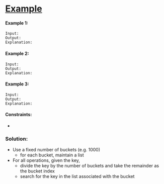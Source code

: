 # [Example]()

#### Example 1:
```
Input: 
Output: 
Explanation:
``` 

#### Example 2:
```
Input: 
Output: 
Explanation:
``` 

#### Example 3:
```
Input: 
Output: 
Explanation:
```

#### Constraints:

-


### Solution:

- Use a fixed number of buckets (e.g. 1000)
  - for each bucket, maintain a list
- For all operations, given the key, 
  - divide the key by the number of buckets and take the remainder as the bucket index
  - search for the key in the list associated with the bucket